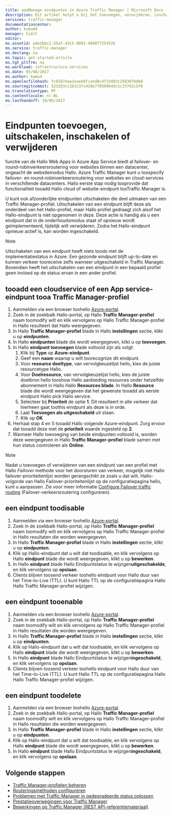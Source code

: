 ```yaml
---
title: aaaManage eindpunten in Azure Traffic Manager | Microsoft Docs
description: Dit artikel helpt u bij het toevoegen, verwijderen, inschakelen en uitschakelen van eindpunten vanuit Azure Traffic Manager.
services: traffic-manager
documentationcenter: 
author: kumudd
manager: timlt
editor: 
ms.assetid: ade2bbc2-35a7-43c5-8001-4698f7254526
ms.service: traffic-manager
ms.devlang: na
ms.topic: get-started-article
ms.tgt_pltfrm: na
ms.workload: infrastructure-services
ms.date: 05/08/2017
ms.author: kumud
ms.openlocfilehash: fc65874ae2eaeb6fca5d8c4f33403c258307bdb0
ms.sourcegitcommit: 523283cc1b3c37c428e77850964dc1c33742c5f0
ms.translationtype: MT
ms.contentlocale: nl-NL
ms.lasthandoff: 10/06/2017
---
```

# <a name="add-disable-enable-or-delete-endpoints"></a>Eindpunten toevoegen, uitschakelen, inschakelen of verwijderen

functie van de Hallo Web Apps in Azure App Service biedt al failover- en round-robinverkeersroutering voor websites binnen een datacenter, ongeacht de websitemodus Hallo. Azure Traffic Manager kunt u toospecify failover- en round-robinverkeersroutering voor websites en cloud-services in verschillende datacenters. Hallo eerste stap nodig tooprovide dat functionaliteit tooadd Hallo cloud of website-eindpunt tooTraffic Manager is.

U kunt ook afzonderlijke eindpunten uitschakelen die deel uitmaken van een Traffic Manager-profiel. Uitschakelen van een eindpunt blijft deze als onderdeel van het Hallo-profiel, maar Hallo profiel gedraagt zich alsof het Hallo-eindpunt is niet opgenomen in deze. Deze actie is handig als u een eindpunt dat in de onderhoudsmodus staat of opnieuw wordt geïmplementeerd, tijdelijk wilt verwijderen. Zodra het Hallo-eindpunt opnieuw actief is, kan worden ingeschakeld.

> [!NOTE]
> Uitschakelen van een eindpunt heeft niets toodo met de implementatiestatus in Azure. Een gezonde eindpunt blijft up-to-date en kunnen verkeer tooreceive zelfs wanneer uitgeschakeld in Traffic Manager. Bovendien heeft het uitschakelen van een eindpunt in een bepaald profiel geen invloed op de status ervan in een ander profiel.

## <a name="tooadd-a-cloud-service-or-an-app-service-endpoint-tooa-traffic-manager-profile"></a>tooadd een cloudservice of een App service-eindpunt tooa Traffic Manager-profiel

1. Aanmelden via een browser toohello [Azure-portal](http://portal.azure.com).
2. Zoek in de zoekbalk Hallo-portal, op Hallo **Traffic Manager-profiel** naam toomodify wilt en klik vervolgens op Hallo Traffic Manager-profiel in Hallo resulteert dat Hallo weergegeven.
3. In Hallo **Traffic Manager-profiel** blade in Hallo **instellingen** sectie, klikt u op **eindpunten**.
4. In Hallo **eindpunten** blade die wordt weergegeven, klikt u op **toevoegen**.
5. In Hallo **eindpunt toevoegen** blade voltooid zijn als volgt:
    1. Klik bij **Type** op **Azure-eindpunt**.
    2. Geef een **naam** waarop u wilt toorecognize dit eindpunt.
    3. Voor **resource doeltype**, van vervolgkeuzelijst hello, kies de juiste resourcetype Hallo.
    4. Voor **Doelresource**, van vervolgkeuzelijst hello, kies de juiste doelbron hello tooshow Hallo aanbieding resources onder hetzelfde abonnement in Hallo Hallo **Resources blade**. In Hallo **Resource** blade die wordt weergegeven dat het gewenste tooadd als eerste eindpunt Hallo pick Hallo service.
    5. Selecteer bij **Prioriteit** de optie **1**. Dit resulteert in alle verkeer dat hierheen gaat toothis eindpunt als deze is in orde.
    6. Laat **Toevoegen als uitgeschakeld** uit staan.
    7. Klik op **OK**
6.  Herhaal stap 4 en 5 tooadd Hallo volgende Azure-eindpunt. Zorg ervoor dat tooadd deze met de **prioriteit** waarde ingesteld op **2**.
7.  Wanneer Hallo toevoeging van beide eindpunten voltooid is, worden deze weergegeven in Hallo **Traffic Manager-profiel** blade samen met hun status controleren als **Online**.

> [!NOTE]
> Nadat u toevoegen of verwijderen van een eindpunt van een profiel met Hallo *Failover* methode voor het doorsturen van verkeer, mogelijk niet Hallo failover-prioriteitenlijst worden gerangschikt ze zoals u dat wilt. Hallo-volgorde van Hallo Failover-prioriteitenlijst op de configuratiepagina hello, kunt u aanpassen. Zie voor meer informatie [Configure Failover traffic routing](traffic-manager-configure-failover-routing-method.md) (Failover-verkeersroutering configureren).

## <a name="toodisable-an-endpoint"></a>een eindpunt toodisable

1. Aanmelden via een browser toohello [Azure-portal](http://portal.azure.com).
2. Zoek in de zoekbalk Hallo-portal, op Hallo **Traffic Manager-profiel** naam toomodify wilt en klik vervolgens op Hallo Traffic Manager-profiel in Hallo resultaten die worden weergegeven.
3. In Hallo **Traffic Manager-profiel** blade in Hallo **instellingen** sectie, klikt u op **eindpunten**. 
4. Klik op Hallo-eindpunt dat u wilt dat toodisable, en klik vervolgens op Hallo **eindpunt** blade die wordt weergegeven, klikt u op **bewerken**.
5. In Hallo **eindpunt** blade Hallo Eindpuntstatus te wijzigen**uitgeschakelde**, en klik vervolgens op **opslaan**.
6. Clients blijven toosend verkeer toohello eindpunt voor Hallo duur van het Time-to-Live (TTL). U kunt Hallo TTL op de configuratiepagina Hallo Hallo Traffic Manager-profiel wijzigen.

## <a name="tooenable-an-endpoint"></a>een eindpunt tooenable

1. Aanmelden via een browser toohello [Azure-portal](http://portal.azure.com).
2. Zoek in de zoekbalk Hallo-portal, op Hallo **Traffic Manager-profiel** naam toomodify wilt en klik vervolgens op Hallo Traffic Manager-profiel in Hallo resultaten die worden weergegeven.
3. In Hallo **Traffic Manager-profiel** blade in Hallo **instellingen** sectie, klikt u op **eindpunten**. 
4. Klik op Hallo-eindpunt dat u wilt dat toodisable, en klik vervolgens op Hallo **eindpunt** blade die wordt weergegeven, klikt u op **bewerken**.
5. In Hallo **eindpunt** blade Hallo Eindpuntstatus te wijzigen**ingeschakeld**, en klik vervolgens op **opslaan**.
6. Clients blijven toosend verkeer toohello eindpunt voor Hallo duur van het Time-to-Live (TTL). U kunt Hallo TTL op de configuratiepagina Hallo Hallo Traffic Manager-profiel wijzigen.

## <a name="toodelete-an-endpoint"></a>een eindpunt toodelete

1. Aanmelden via een browser toohello [Azure-portal](http://portal.azure.com).
2. Zoek in de zoekbalk Hallo-portal, op Hallo **Traffic Manager-profiel** naam toomodify wilt en klik vervolgens op Hallo Traffic Manager-profiel in Hallo resultaten die worden weergegeven.
3. In Hallo **Traffic Manager-profiel** blade in Hallo **instellingen** sectie, klikt u op **eindpunten**. 
4. Klik op Hallo-eindpunt dat u wilt dat toodisable, en klik vervolgens op Hallo **eindpunt** blade die wordt weergegeven, klikt u op **bewerken**.
5. In Hallo **eindpunt** blade Hallo Eindpuntstatus te wijzigen**ingeschakeld**, en klik vervolgens op **opslaan**.


## <a name="next-steps"></a>Volgende stappen

* [Traffic Manager-profielen beheren](traffic-manager-manage-profiles.md)
* [Routeringsmethoden configureren](traffic-manager-configure-routing-method.md)
* [Problemen met Traffic Manager in gedegradeerde status oplossen](traffic-manager-troubleshooting-degraded.md)
* [Prestatieoverwegingen voor Traffic Manager](traffic-manager-performance-considerations.md)
* [Bewerkingen op Traffic Manager (REST API-referentiemateriaal)](http://go.microsoft.com/fwlink/p/?LinkID=313584)

